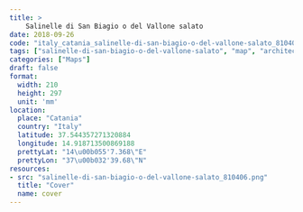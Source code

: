 ```yaml
---
title: > 
    Salinelle di San Biagio o del Vallone salato
date: 2018-09-26
code: "italy_catania_salinelle-di-san-biagio-o-del-vallone-salato_810406"
tags: ["salinelle-di-san-biagio-o-del-vallone-salato", "map", "architecture", "buildings", "Catania", "Italy"]
categories: ["Maps"]
draft: false
format:
  width: 210
  height: 297
  unit: 'mm'
location:
  place: "Catania"
  country: "Italy"
  latitude: 37.544357271320884
  longitude: 14.918713500869188
  prettyLat: "14\u00b055'7.368\"E"
  prettyLon: "37\u00b032'39.68\"N"
resources:
- src: "salinelle-di-san-biagio-o-del-vallone-salato_810406.png"
  title: "Cover"
  name: cover
---
```

